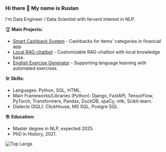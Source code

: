 ### Hi there 👋 My name is Ruslan 

I'm Data Engineer / Data Scientist with fervent interest in NLP.

🏆 **Main Projects:**
- [Smart Cashback System](https://github.com/AlexStr94/finodays) - Cashbacks for items' categories in financial app.
- [Local RAG-chatbot]([https://github.com/GoodchildTrevor/Pharm_SMS_creator_with_ChatGPT](https://github.com/GoodchildTrevor/local-rag-chat)) - Customizable RAG-chatbot with local knowledge base.
- [English Exercise Generator](https://github.com/GoodchildTrevor/English_Exercise_Generator) - Supporting language learning with automated exercises.

🛠️ **Skills:**
- Languages: Python, SQL, HTML.
- Main Frameworks/Libraries (Python): Django, FastAPI, TensorFlow, PyTorch, Transformers, Pandas, DuckDB, spaCy, nltk, Scikit-learn.
- Dialects (SQL): ClickHouse, MS SQL, Postgre SQL

📚 **Education:**
- Master degree in NLP, expected 2025.
- PhD in History, 2021.

![Top Langs](https://github-readme-stats.vercel.app/api/top-langs/?username=GoodchildTrevor&size_weight=0.5&count_weight=0.5)
<!--
**GoodchildTrevor/GoodchildTrevor** is a ✨ _special_ ✨ repository because its `README.md` (this file) appears on your GitHub profile.

Here are some ideas to get you started:

- 🔭 I’m currently working on ...
- 🌱 I’m currently learning ...
- 👯 I’m looking to collaborate on ...
- 🤔 I’m looking for help with ...
- 💬 Ask me about ...
- 📫 How to reach me: ...
- 😄 Pronouns: ...
- ⚡ Fun fact: ...
-->
